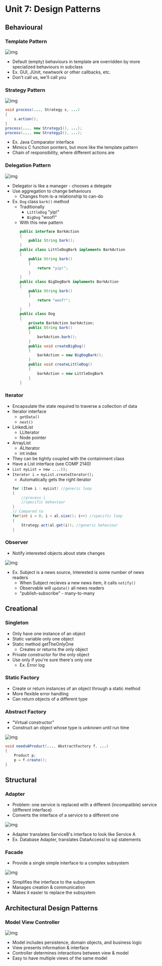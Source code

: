 # Unit 7: Design Patterns
## Behavioural
### Template Pattern
![img](../img/patterns_fig1.png)
- Default (empty) behaviours in template are overridden by more specialized behaviours in subclass
- Ex. GUI, JUnit, newtwork or other callbacks, etc.
- Don't call us, we'll call you
### Strategy Pattern
![img](../img/patterns_fig2.png)
```java
void process(..., Strategy s, ...) 
{
    s.action();
}
process(..., new Strategy1(), ...);
process(..., new Strategy2(), ...);
```
- Ex. Java Comparator interface
- Mimics C function pointers, but more like the template pattern
- Chain of responsibility, where different actions are 
### Delegation Pattern
![img](../img/patterns_fig3.png)
- Delegator is like a manager - chooses a delegate
- Use aggregation to change behaviours
  - Changes from is-a relationship to can-do
- Ex. `Dog` class `bark()` method
  - Traditionally
    - `LittleDog` "yip!"
    - `BigDog` "woof!"
  - With this new pattern
    ```java
    public interface BarkAction
    {
        public String bark();
    }
    public class LittleDogBark implements BarkAction
    {
        public String bark()
        {
            return "yip!";
        }
    }
    public class BigDogBark implements BarkAction
    {
        public String bark()
        {
            return "woof!";
        }
    }
    public class Dog
    {
        private BarkAction barkAction;
        public String bark()
        {
            barkAction.bark();
        }
        public void createBigDog()
        {
            barkAction = new BigDogBark();
        }
        public void createLittleDog()
        {
            barkAction = new LittleDogBark
        }
    }
    ```
### Iterator
- Encapsulate the state required to traverse a collection of data
- Iterator interface
  - `getData()`
  - `next()`
- LinkedList
  - LLIterator
  - Node pointer
- ArrayList
  - ALIterator
  - int index
- They can be tightly coupled with the containment class
- Have a List interface (see COMP 2140)
- `List myList = new ....();`
- `Iterator i = myList.createIterator();`
  - Automatically gets the right iterator
  ```java
  for (Item i : myList) //generic loop
  {
      //process i
      //specific behaviour
  }
  // Compared to
  for(int i = 0; i < al.size(); i++) //specific loop
  {
      Strategy.act(al.get(i)); //generic behaviour
  }
  ```
### Observer
- Notify interested objects about state changes

![img](../img/patterns_fig4.png)
- Ex. Subject is a news source, Interested is some number of news readers
  - When Subject recieves a new news item, it calls `notify()`
  - Observable will `update()` all news readers
  - "publish-subscribe" - many-to-many
## Creational
### Singleton
- Only have one instance of an object
- Static variable only one object
- Static method getTheOnlyOne
  - Creates or returns the only object
- Private constructor for the only object
- Use only if you're sure there's only one
  - Ex. Error log
### Static Factory
- Create or return instances of an object through a static method
- More flexible error handling
- Can return objects of a different type
### Abstract Factory
- "Virtual constructor"
- Construct an object whose type is unknown until run time
  
![img](../img/patterns_fig5.png)
  ```java
  void needsAProduct(..., AbstractFactory f, ...)
  {
      Product p;
      p = f.create();
  }
  ```
## Structural
### Adapter
- Problem: one service is replaced with a different (incompatible) service (different interface)
- Converts the interface of a service to a different one

![img](../img/patterns_fig6.png)
- Adapter translates ServiceB's interface to look like Service A
- Ex. Database Adapter, translates DataAccessI to sql statements
### Facade
- Provide a single simple interface to a complex subsystem

![img](../img/patterns_fig7.png)
- Simplifies the interface to the subsystem
- Manages creation & communication
- Makes it easier to replace the subsystem
## Architectural Design Patterns
### Model View Controller
![img](../img/patterns_fig8.png)
- Model includes persistence, domain objects, and business logic
- View presents information & interface 
- Controller determines interactions between view & model
- Easy to have multiple views of the same model

